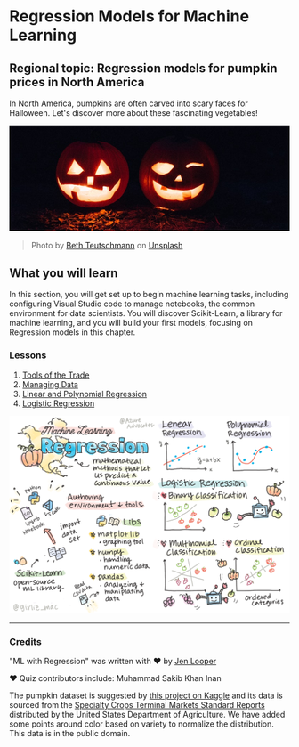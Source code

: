 # Regression Models for Machine Learning

## Regional topic: Regression models for pumpkin prices in North America

In North America, pumpkins are often carved into scary faces for Halloween. Let's discover more about these fascinating vegetables!

![jack-o-lanterns](./images/jack-o-lanterns.jpg)
> Photo by <a href="https://unsplash.com/@teutschmann?utm_source=unsplash&utm_medium=referral&utm_content=creditCopyText">Beth Teutschmann</a> on <a href="https://unsplash.com/s/photos/jack-o-lanterns?utm_source=unsplash&utm_medium=referral&utm_content=creditCopyText">Unsplash</a>
  
## What you will learn

In this section, you will get set up to begin machine learning tasks, including configuring Visual Studio code to manage notebooks, the common environment for data scientists. You will discover Scikit-Learn, a library for machine learning, and you will build your first models, focusing on Regression models in this chapter.

### Lessons

1. [Tools of the Trade](1-Tools/README.md)
2. [Managing Data](2-Data/README.md)
3. [Linear and Polynomial Regression](3-Linear/README.md)
4. [Logistic Regression](4-Logistic/README.md)


![Summary of the lessons](images/ml-regression.png)

---

### Credits

"ML with Regression" was written with ♥️ by [Jen Looper](https://twitter.com/jenlooper)

♥️ Quiz contributors include: Muhammad Sakib Khan Inan 

The pumpkin dataset is suggested by [this project on Kaggle](https://www.kaggle.com/usda/a-year-of-pumpkin-prices) and its data is sourced from the [Specialty Crops Terminal Markets Standard Reports](https://www.marketnews.usda.gov/mnp/fv-report-config-step1?type=termPrice) distributed by the United States Department of Agriculture. We have added some points around color based on variety to normalize the distribution. This data is in the public domain.
